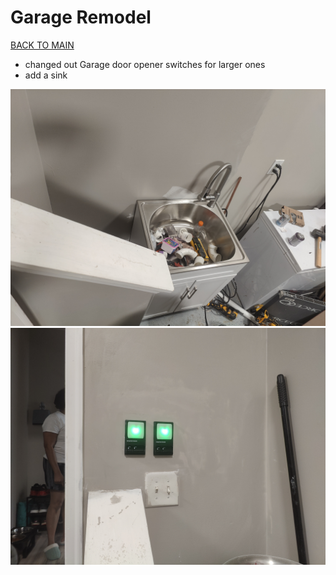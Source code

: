 # Garage Remodel
[BACK TO MAIN](/README.md)


- changed out Garage door opener switches for larger ones
- add a sink


![GARAGE](./IMG20230604194403.jpg)
![GARAGE](./IMG20230617105708.jpg)